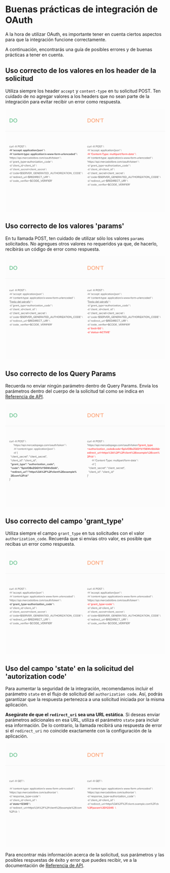 # Buenas prácticas de integración de OAuth

A la hora de utilizar OAuth, es importante tener en cuenta ciertos aspectos para que la integración funcione correctamente.

A continuación, encontrarás una guía de posibles errores y de buenas prácticas a tener en cuenta. 

## Uso correcto de los valores en los header de la solicitud

Utiliza siempre los header `accept` y `content-type` en tu solicitud POST. Ten cuidado de no agregar valores a los headers que no sean parte de la integración para evitar recibir un error como respuesta.

![oauth_header](/images/oauth/oauth_header.png)

## Uso correcto de los valores 'params'

En tu llamada POST, ten cuidado de utilizar sólo los valores `params` solicitados. No agregues otros valores no requeridos ya que, de hacerlo, recibirás un código de error como respuesta.

![oauth_params](/images/oauth/oauth-1.png)


## Uso correcto de los Query Params

Recuerda no enviar ningún parámetro dentro de Query Params. Envía los parámetros dentro del cuerpo de la solicitud tal como se indica en [Referencia de API](/developers/es/reference/oauth/_oauth_token/post).

![oauth_queryparams](/images/oauth/oauth_queryparams_v2.png)

## Uso correcto del campo 'grant_type'

Utiliza siempre el campo `grant_type` en tus solicitudes con el valor `authorization_code`. Recuerda que si envias otro valor, es posible que recibas un error como respuesta.

![oauth_grant_type](/images/oauth/oauth_granttype_v2.png)

## Uso del campo 'state' en la solicitud del 'autorization code'

Para aumentar la seguridad de la integración, recomendamos incluir el parámetro `state` en el flujo de solicitud del `authorization code`. Así, podrás garantizar que la respuesta pertenezca a una solicitud iniciada por la misma aplicación. 

**Asegúrate de que el `redirect_uri` sea una URL estática**. Si deseas enviar parámetros adicionales en esa URL, utiliza el parámetro `state` para incluir esa información. De lo contrario, la llamada recibirá una respuesta de error si el `redirect_uri` no coincide exactamente con la configuración de la aplicación.


![oauth_state](/images/oauth/oauth_state_v4.png)

Para encontrar más información acerca de la solicitud, sus parámetros y las posibles respuestas de éxito y error que puedes recibir, ve a la documentación de [Referencia de API](/developers/es/reference/oauth/_oauth_token/post).


